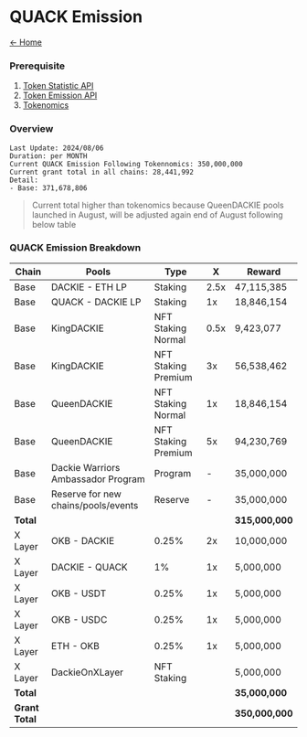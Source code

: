 # QUACK Emission

[← Home](../README.md)

### Prerequisite
1. [Token Statistic API](https://analytics-api.dackieswap.xyz/api/dackie-statistics)
2. [Token Emission API](https://analytics-api.dackieswap.xyz/api/dackie-emission)
3. [Tokenomics](https://docs.dackieswap.xyz/dackie-and-quack/tokenomics/quack-tokenomics)

### Overview

```
Last Update: 2024/08/06
Duration: per MONTH
Current QUACK Emission Following Tokennomics: 350,000,000
Current grant total in all chains: 28,441,992
Detail:
- Base: 371,678,806
```
>Current total higher than tokenomics because QueenDACKIE pools launched in August, will be adjusted again end of August following below table



### QUACK Emission Breakdown

| Chain           | Pools                               | Type                | X    | Reward          |
|-----------------|-------------------------------------|---------------------|------|-----------------|
| Base            | DACKIE - ETH LP                     | Staking             | 2.5x | 47,115,385      |
| Base            | QUACK - DACKIE LP                   | Staking             | 1x   | 18,846,154      |
| Base            | KingDACKIE                          | NFT Staking Normal  | 0.5x | 9,423,077       |
| Base            | KingDACKIE                          | NFT Staking Premium | 3x   | 56,538,462      |
| Base            | QueenDACKIE                         | NFT Staking Normal  | 1x   | 18,846,154      |
| Base            | QueenDACKIE                         | NFT Staking Premium | 5x   | 94,230,769      |
| Base            | Dackie Warriors Ambassador Program  | Program             | -    | 35,000,000      |
| Base            | Reserve for new chains/pools/events | Reserve             | -    | 35,000,000      |
| **Total**       |                                     |                     |      | **315,000,000** |
| X Layer         | OKB - DACKIE                        | 0.25%               | 2x   | 10,000,000      |
| X Layer         | DACKIE - QUACK                      | 1%                  | 1x   | 5,000,000       |
| X Layer         | OKB - USDT                          | 0.25%               | 1x   | 5,000,000       |
| X Layer         | OKB - USDC                          | 0.25%               | 1x   | 5,000,000       |
| X Layer         | ETH - OKB                           | 0.25%               | 1x   | 5,000,000       |
| X Layer         | DackieOnXLayer                      | NFT Staking         |      | 5,000,000       |
| **Total**       |                                     |                     |      | **35,000,000**  |
| **Grant Total** |                                     |                     |      | **350,000,000** |
